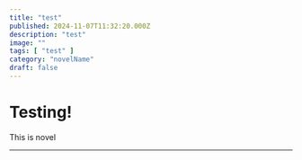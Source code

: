 ```yaml
---
title: "test"
published: 2024-11-07T11:32:20.000Z
description: "test"
image: ""
tags: [ "test" ]
category: "novelName"
draft: false
---
```


# Testing!

This is novel

---

